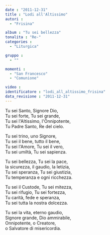 ```yaml
---
date : "2011-12-31"
title : "Lodi all'Altissimo"
autori : 
  - "Frisina"

album : "Tu sei bellezza"
tonalita : "Re-"
categories : 
  - "Liturgica"

gruppo : 
  - ""

momenti : 
  - "San Francesco"
  - "Comunione"

video : 
identificatore : "lodi_all_altissimo_frisina"
data_revisione : "2011-12-31"
---
```

  
  
  
Tu sei Santo, Signore Dio,  
Tu sei forte, Tu sei grande,    
Tu sei l'Altissimo, l'Onnipotente,    
Tu Padre Santo, Re del cielo.  
  
  
  
Tu sei trino,  uno Signore,    
Tu sei il bene, tutto il bene,  
Tu sei l'Amore,  Tu sei il vero,  
Tu sei umiltà, Tu sei sapienza.  
  
  
  
Tu sei bellezza, Tu sei la pace,  
la sicurezza, il gaudio, la letizia,  
Tu sei speranza, Tu sei giustizia,  
Tu temperanza e ogni ricchezza.  
  
  
  
Tu sei il Custode, Tu sei mitezza,  
Tu sei rifugio, Tu sei fortezza,  
Tu carità, fede e speranza,  
Tu sei tutta la nostra dolcezza.  
  
  
  
Tu sei la vita, eterno gaudio,  
Signore grande, Dio ammirabile,  
Onnipotente, o Creatore,  
o Salvatore di misericordia.  
  
  
  
